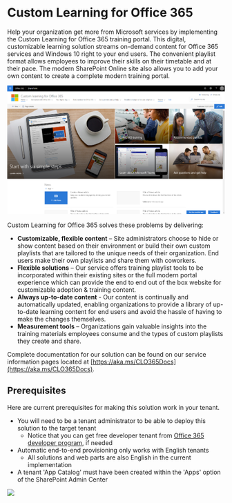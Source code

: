 # Custom Learning for Office 365

Help your organization get more from Microsoft services by implementing the Custom Learning for Office 365 training portal. This digital, customizable learning solution streams on-demand content for Office 365 services and Windows 10 right to your end users.  The convenient playlist format allows employees to improve their skills on their timetable and at their pace.  The modern SharePoint Online site also allows you to add your own content to create a complete modern training portal.  

![Custom Learning](./o365cl-frontpage.png)

Custom Learning for Office 365 solves these problems by delivering: 

- **Customizable, flexible content** – Site administrators choose to hide or show content based on their environment or build their own custom playlists that are tailored to the unique needs of their organization. End users make their own playlists and share them with coworkers.
- **Flexible solutions** – Our service offers training playlist tools to be incorporated within their existing sites or the full modern portal experience which can provide the end to end out of the box website for customizable adoption & training content. 
- **Always up-to-date content** - Our content is continually and automatically updated, enabling organizations to provide a library of up-to-date learning content for end users and avoid the hassle of having to make the changes themselves.
- **Measurement tools** – Organizations gain valuable insights into the training materials employees consume and the types of custom playlists they create and share.

Complete documentation for our solution can be found on our service information pages located at [https://aka.ms/CLO365Docs](https://aka.ms/CLO365Docs).  

## Prerequisites

Here are current prerequisites for making this solution work in your tenant.

- You will need to be a tenant administrator to be able to deploy this solution to the target tenant 
    - Notice that you can get free developer tenant from [Office 365 developer program](https://developer.microsoft.com/en-us/office/dev-program), if needed
- Automatic end-to-end provisioning only works with English tenants
    - All solutions and web parts are also English in the current implementation
- A tenant 'App Catalog' must have been created within the 'Apps' option of the SharePoint Admin Center

<img src="https://telemetry.sharepointpnp.com/sp-dev-provisioning-templates/O365Learning" />